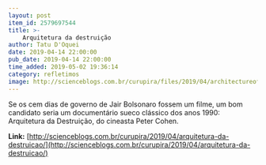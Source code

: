 ```yaml
---
layout: post
item_id: 2579697544
title: >-
    Arquitetura da destruição
author: Tatu D'Oquei
date: 2019-04-14 22:00:00
pub_date: 2019-04-14 22:00:00
time_added: 2019-05-02 19:36:14
category: refletimos
image: http://scienceblogs.com.br/curupira/files/2019/04/architectureofdoom.jpg
---
```


Se os cem dias de governo de Jair Bolsonaro fossem um filme, um bom candidato seria um documentário sueco clássico dos anos 1990: Arquitetura da Destruição, do cineasta Peter Cohen.

**Link:** [http://scienceblogs.com.br/curupira/2019/04/arquitetura-da-destruicao/](http://scienceblogs.com.br/curupira/2019/04/arquitetura-da-destruicao/)

